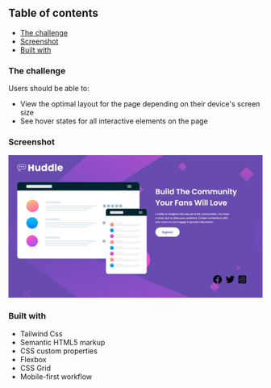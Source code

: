 
## Table of contents

- [The challenge](#the-challenge)
- [Screenshot](#screenshot)
- [Built with](#built-with)


### The challenge

Users should be able to:

- View the optimal layout for the page depending on their device's screen size
- See hover states for all interactive elements on the page

### Screenshot

![](./screenshot.jpg)


### Built with

- Tailwind Css
- Semantic HTML5 markup
- CSS custom properties
- Flexbox
- CSS Grid
- Mobile-first workflow
